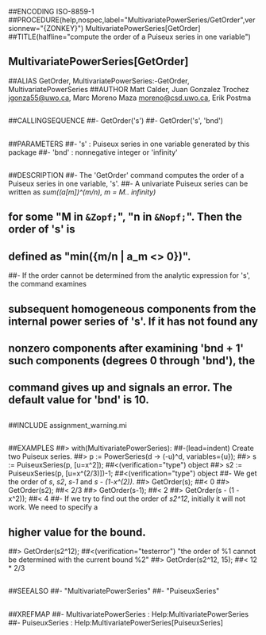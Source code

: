 ##ENCODING ISO-8859-1
##PROCEDURE(help,nospec,label="MultivariatePowerSeries/GetOrder",versionnew="{ZONKEY}") MultivariatePowerSeries[GetOrder]
##TITLE(halfline="compute the order of a Puiseux series in one variable")
##    MultivariatePowerSeries[GetOrder]
##ALIAS GetOrder, MultivariatePowerSeries:-GetOrder, MultivariatePowerSeries
##AUTHOR Matt Calder, Juan Gonzalez Trochez jgonza55@uwo.ca, Marc Moreno Maza moreno@csd.uwo.ca, Erik Postma
##
##CALLINGSEQUENCE
##- GetOrder('s')
##- GetOrder('s', 'bnd')
##
##PARAMETERS
##- 's' : Puiseux series in one variable generated by this package
##- 'bnd' : nonnegative integer or 'infinity'
##
##DESCRIPTION
##- The 'GetOrder' command computes the order of a Puiseux series in one variable, 's'.
##- A univariate Puiseux series can be written as _sum((a[m])^(m/n), m = M.. infinity)_
##  for some __"M in `&Zopf;`"__, __"n in `&Nopf;`"__. Then the order of 's' is
##  defined as __"min({m/n | a_m <> 0})"__.
##- If the order cannot be determined from the analytic expression for 's', the command examines
##  subsequent homogeneous components from the internal power series of 's'. If it has not found any
##  nonzero components after examining 'bnd + 1' such components (degrees 0 through 'bnd'), the
##  command gives up and signals an error. The default value for 'bnd' is 10.
##
##INCLUDE assignment_warning.mi
##
##EXAMPLES
##> with(MultivariatePowerSeries):
##-(lead=indent) Create two Puiseux series. 
##> p := PowerSeries(d -> (-u)^d, variables={u});
##> s := PuiseuxSeries(p, [u=x^2]);
##<(verification="type") object
##> s2 := PuiseuxSeries(p, [u=x^(2/3)])-1;
##<(verification="type") object
##- We get the order of _s_, _s2_, _s-1_ and _s - (1-x^(2))_.
##> GetOrder(s);
##<	0
##> GetOrder(s2);
##<	2/3
##> GetOrder(s-1);
##<	2
##> GetOrder(s - (1 - x^2));
##<	4
##- If we try to find out the order of _s2^12_, initially it will not work. We need to specify a
##  higher value for the bound.
##> GetOrder(s2^12);
##<(verification="testerror") "the order of %1 cannot be determined with the current bound %2"
##> GetOrder(s2^12, 15);
##< 12 * 2/3
##
##SEEALSO
##- "MultivariatePowerSeries"
##- "PuiseuxSeries"
## 
##XREFMAP
##- MultivariatePowerSeries : Help:MultivariatePowerSeries
##- PuiseuxSeries : Help:MultivariatePowerSeries[PuiseuxSeries]
